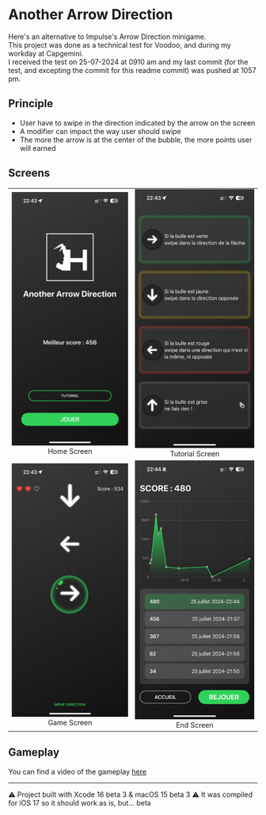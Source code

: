 # Another Arrow Direction

Here's an alternative to Impulse's Arrow Direction minigame. <br />
This project was done as a technical test for Voodoo, and during my workday at Capgemini. <br />
I received the test on 25-07-2024 at 0910 am and my last commit (for the test, and excepting the commit for this readme commit) was pushed at 1057 pm. <br />

## Principle

- User have to swipe in the direction indicated by the arrow on the screen
- A modifier can impact the way user should swipe
- The more the arrow is at the center of the bubble, the more points user will earned

## Screens

| | |
|:-------------------------:|:-------------------------:|
|<img width="512" alt="Home Screen" src="Images/Home.PNG"> Home Screen |  <img width="512" alt="Tutorial Screen" src="Images/Tutorial.PNG"> Tutorial Screen |
|<img width="512" alt="Game Screen" src="Images/Game.PNG"> Game Screen |  <img width="512" alt="End Screen" src="Images/EndScreen.PNG"> End Screen |

## Gameplay

You can find a video of the gameplay [here](Images/Gameplay.mp4)

---

⚠️ Project built with Xcode 16 beta 3 & macOS 15 beta 3 ⚠️
It was compiled for iOS 17 so it should work as is, but... beta
